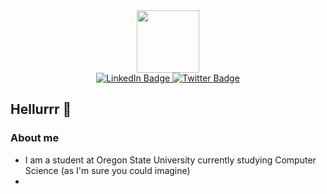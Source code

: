 <div id="header" align="center">
  <img src="https://media.giphy.com/media/v1.Y2lkPTc5MGI3NjExcGw2NDJwbTRnNTM4eWlscXJ6cmI5enZsNDd0aWxpMmk5NWIyeDcyaSZlcD12MV9pbnRlcm5hbF9naWZfYnlfaWQmY3Q9Zw/fByehYIrOIzO8XolJK/giphy.gif" width="100"/>
</div>
<div id="views" align="center">
  <img src="https://komarev.com/ghpvc/?HackerManOSU&style=flat-square&color=blue" alt=""/>
</div>

<div id="badges" align="center">
  <a href="https://www.linkedin.com/in/zane-garvey/">
    <img src="https://img.shields.io/badge/LinkedIn-blue?style=for-the-badge&logo=linkedin&logoColor=white" alt="LinkedIn Badge"/>
  </a>
  <a href="https://devpost.com/zanegarvey503?ref_content=user-portfolio&ref_feature=portfolio&ref_medium=global-nav">
    <img src="https://img.shields.io/badge/devpost-darkblue?logo=devpost&logoColor=white&style=for-the-badge" alt="Twitter Badge"/>
  </a>
</div>



## Hellurrr 👋

### About me

- I am a student at Oregon State University currently studying Computer Science (as I'm sure you could imagine)
- 



<!--
**HackerManOSU/HackerManOSU** is a ✨ _special_ ✨ repository because its `README.md` (this file) appears on your GitHub profile.

Here are some ideas to get you started:

- 🔭 I’m currently working on ...
- 🌱 I’m currently learning ...
- 👯 I’m looking to collaborate on ...
- 🤔 I’m looking for help with ...
- 💬 Ask me about ...
- 📫 How to reach me: ...
- 😄 Pronouns: ...
- ⚡ Fun fact: ...
-->
